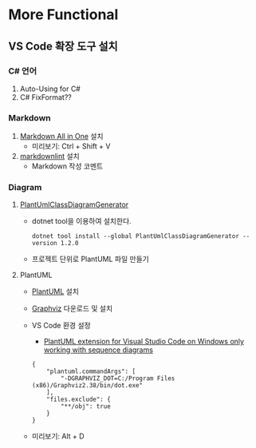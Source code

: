 # More Functional

## VS Code 확장 도구 설치

### C# 언어

1. Auto-Using for C#
1. C# FixFormat??

### Markdown

1. [Markdown All in One](https://marketplace.visualstudio.com/items?itemName=yzhang.markdown-all-in-one) 설치
   - 미리보기: Ctrl + Shift + V
1. [markdownlint](https://marketplace.visualstudio.com/items?itemName=DavidAnson.vscode-markdownlint) 설치
   - Markdown 작성 코멘트

### Diagram

1. [PlantUmlClassDiagramGenerator](https://github.com/pierre3/PlantUmlClassDiagramGenerator)
   - dotnet tool을 이용하여 설치한다.

     ```shell
     dotnet tool install --global PlantUmlClassDiagramGenerator --version 1.2.0
     ```

   - 프로젝트 단위로 PlantUML 파일 만들기

2. PlantUML
   - [PlantUML](https://github.com/qjebbs/vscode-plantuml) 설치
   - [Graphviz](https://graphviz.gitlab.io/_pages/Download/Download_windows.html) 다운로드 및 설치
   - VS Code 환경 설정
     - [PlantUML extension for Visual Studio Code on Windows only working with sequence diagrams](https://stackoverflow.com/questions/53856294/plantuml-extension-for-visual-studio-code-on-windows-only-working-with-sequence)

     ```config
     {
         "plantuml.commandArgs": [
             "-DGRAPHVIZ_DOT=C:/Program Files (x86)/Graphviz2.38/bin/dot.exe"
         ],
         "files.exclude": {
             "**/obj": true
         }
     }  
     ```

   - 미리보기: Alt + D
